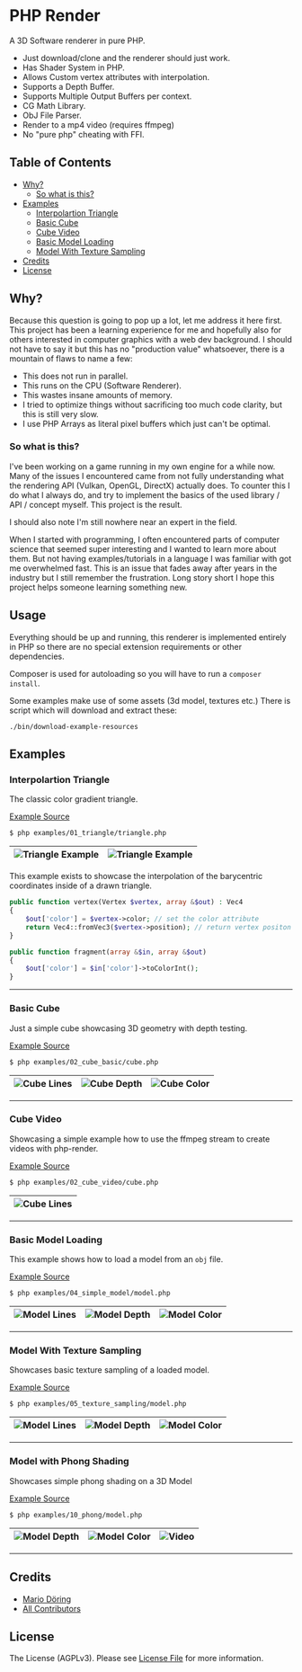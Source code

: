 # PHP Render 

A 3D Software renderer in pure PHP.

 * Just download/clone and the renderer should just work.
 * Has Shader System in PHP.
 * Allows Custom vertex attributes with interpolation.
 * Supports a Depth Buffer.
 * Supports Multiple Output Buffers per context.
 * CG Math Library.
 * ObJ File Parser.
 * Render to a mp4 video (requires ffmpeg)
 * No "pure php" cheating with FFI.

## Table of Contents

  * [Why?](#why)
    + [So what is this?](#so-what-is-this)
  * [Examples](#examples)
    + [Interpolartion Triangle](#interpolartion-triangle)
    + [Basic Cube](#basic-cube)
    + [Cube Video](#cube-video)
    + [Basic Model Loading](#basic-model-loading)
    + [Model With Texture Sampling](#model-with-texture-sampling)
  * [Credits](#credits)
  * [License](#license)

## Why?

Because this question is going to pop up a lot, let me address it here first. This project has been a learning experience for me and hopefully also for others interested in computer graphics with a web dev background. I should not have to say it but this has no "production value" whatsoever, there is a mountain of flaws to name a few:

 * This does not run in parallel. 
 * This runs on the CPU (Software Renderer).
 * This wastes insane amounts of memory.
 * I tried to optimize things without sacrificing too much code clarity, but this is still very slow. 
 * I use PHP Arrays as literal pixel buffers which just can't be optimal.

### So what is this?

I've been working on a game running in my own engine for a while now. Many of the issues I encountered came from not fully understanding what the rendering API (Vulkan, OpenGL, DirectX) actually does. To counter this I do what I always do, and try to implement the basics of the used library / API / concept myself. This project is the result. 

I should also note I'm still nowhere near an expert in the field. 

When I started with programming, I often encountered parts of computer science that seemed super interesting and I wanted to learn more about them. But not having examples/tutorials in a language I was familiar with got me overwhelmed fast. This is an issue that fades away after years in the industry but I still remember the frustration. Long story short I hope this project helps someone learning something new. 

## Usage

Everything should be up and running, this renderer is implemented entirely in PHP so there are no special extension requirements or other dependencies.

Composer is used for autoloading so you will have to run a `composer install`.

Some examples make use of some assets (3d model, textures etc.) There is script which will download and extract these:

```
./bin/download-example-resources
```

## Examples

### Interpolartion Triangle 

The classic color gradient triangle.

[Example Source](examples/01_triangle/)

```
$ php examples/01_triangle/triangle.php
```

| ![Triangle Example](examples/01_triangle/image.tga.png?raw=true) | ![Triangle Example](examples/01_triangle/image.tga.png?raw=true) |
|------------------------------------------------------------------|------------------------------------------------------------------|

This example exists to showcase the interpolation of the barycentric coordinates inside of a drawn triangle.

```php 
public function vertex(Vertex $vertex, array &$out) : Vec4
{
    $out['color'] = $vertex->color; // set the color attribute
    return Vec4::fromVec3($vertex->position); // return vertex positon
}

public function fragment(array &$in, array &$out)
{
    $out['color'] = $in['color']->toColorInt();
}
```

---
### Basic Cube

Just a simple cube showcasing 3D geometry with depth testing.


[Example Source](examples/02_cube_basic/)

```
$ php examples/02_cube_basic/cube.php
```

| ![Cube Lines](examples/02_cube_basic/image_lines.tga.png?raw=true) | ![Cube Depth](examples/02_cube_basic/image_depth.tga.png?raw=true) | ![Cube Color](examples/02_cube_basic/image.tga.png?raw=true) |
|---------------------------------------------|---------------------------------------------|---------------------------------------|

---
### Cube Video

Showcasing a simple example how to use the ffmpeg stream to create videos with php-render.

[Example Source](examples/02_cube_video/)

```
$ php examples/02_cube_video/cube.php
```

| ![Cube Lines](examples/03_cube_video/video.gif?raw=true) |
|-----------------------------------|

---
### Basic Model Loading 

This example shows how to load a model from an `obj` file.

[Example Source](examples/04_simple_model/)

```
$ php examples/04_simple_model/model.php
```

| ![Model Lines](examples/04_simple_model/image_lines.tga.png?raw=true) | ![Model Depth](examples/04_simple_model/image_depth.tga.png?raw=true) | ![Model Color](examples/04_simple_model/image.tga.png?raw=true) |
|---------------------------------------------|---------------------------------------------|---------------------------------------|

---
### Model With Texture Sampling

Showcases basic texture sampling of a loaded model.

[Example Source](examples/05_texture_sampling/)

```
$ php examples/05_texture_sampling/model.php
```


| ![Model Lines](examples/05_texture_sampling/image_lines.tga.png?raw=true) | ![Model Depth](examples/05_texture_sampling/image_depth.tga.png?raw=true) | ![Model Color](examples/05_texture_sampling/image.tga.jpg?raw=true) |
|---------------------------------------------|---------------------------------------------|---------------------------------------|

---
### Model with Phong Shading

Showcases simple phong shading on a 3D Model

[Example Source](examples/10_phong/)

```
$ php examples/10_phong/model.php
```


| ![Model Depth](examples/10_phong/image_depth.tga.png?raw=true) | ![Model Color](examples/10_phong/image.tga.png?raw=true)      | ![Video](examples/10_phong/video.gif?raw=true)          |
|----------------------------------------------|---------------------------------------------|---------------------------------------|

---
## Credits

- [Mario Döring](https://github.com/mario-deluna)
- [All Contributors](https://github.com/mario-deluna/php-render/contributors)

## License

The License (AGPLv3). Please see [License File](https://github.com/mario-deluna/php-render/blob/master/LICENSE) for more information.
